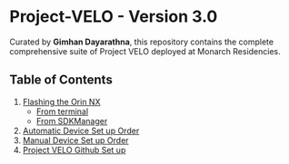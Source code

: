# Project-VELO - **Version 3.0**

<a name="top"></a>

Curated by **Gimhan Dayarathna**, this repository contains the complete comprehensive suite of Project VELO deployed at Monarch Residencies.

## Table of Contents
1. [Flashing the Orin NX](#flashing-the-orin-nx)
    - [From terminal](#from-terminal)
    - [From SDKManager](#from-sdkmanager)
2. [Automatic Device Set up Order](#automatic-device-set-up-order)
3. [Manual Device Set up Order](#manual-device-set-up-order)
4. [Project VELO Github Set up](#project-velo-github-set-up)
